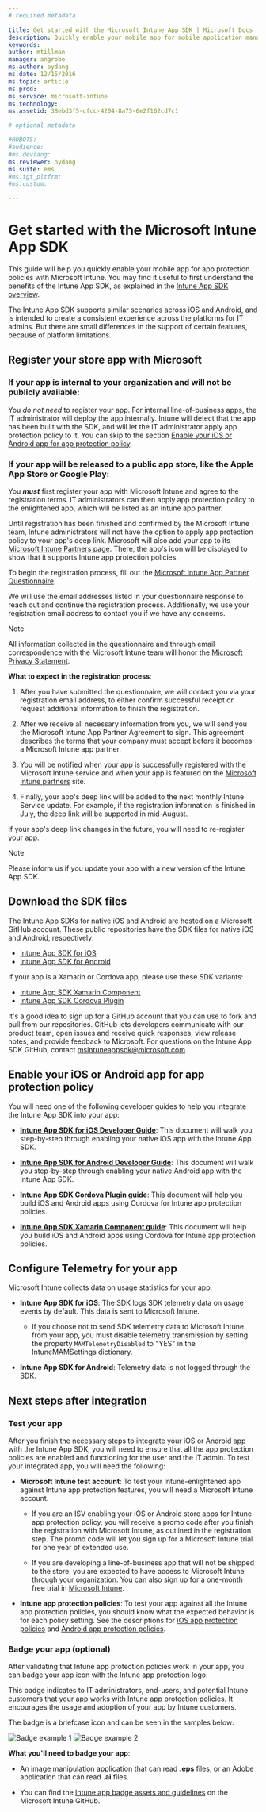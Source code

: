 ```yaml
---
# required metadata

title: Get started with the Microsoft Intune App SDK | Microsoft Docs
description: Quickly enable your mobile app for mobile application management (MAM) with Microsoft Intune.
keywords:
author: mtillman
manager: angrobe
ms.author: oydang
ms.date: 12/15/2016
ms.topic: article
ms.prod:
ms.service: microsoft-intune
ms.technology:
ms.assetid: 38ebd3f5-cfcc-4204-8a75-6e2f162cd7c1

# optional metadata

#ROBOTS:
#audience:
#ms.devlang:
ms.reviewer: oydang
ms.suite: ems
#ms.tgt_pltfrm:
#ms.custom:

---
```


# Get started with the Microsoft Intune App SDK

This guide will help you quickly enable your mobile app for app protection policies with Microsoft Intune. You may find it useful to first understand the benefits of the Intune App SDK, as explained in the [Intune App SDK overview](intune-app-sdk.md).

The Intune App SDK supports similar scenarios across iOS and Android, and is intended to create a consistent experience across the platforms for IT admins. But there are small differences in the support of certain features, because of platform limitations.

## Register your store app with Microsoft

### If your app is internal to your organization and will not be publicly available:

You *do not need* to register your app. For internal line-of-business apps, the IT administrator will deploy the app internally. Intune will detect that the app has been built with the SDK, and will let the IT administrator apply app protection policy to it. You can skip to the section [Enable your iOS or Android app for app protection policy](#enable-your-iOS-or-Android-app-for-app-protection-policy).

### If your app will be released to a public app store, like the Apple App Store or Google Play:

You _**must**_ first register your app with Microsoft Intune and agree to the registration terms. IT administrators can then apply app protection policy to the enlightened app, which will be listed as an Intune app partner.

Until registration has been finished and confirmed by the Microsoft Intune team, Intune administrators will not have the option to apply app protection policy to your app's deep link. Microsoft will also add your app to its [Microsoft Intune Partners page](https://www.microsoft.com/en-us/cloud-platform/microsoft-intune-apps). There, the app's icon will be displayed to show that it supports Intune app protection policies.

To begin the registration process, fill out the [Microsoft Intune App Partner Questionnaire](https://forms.office.com/Pages/ResponsePage.aspx?id=v4j5cvGGr0GRqy180BHbR6oOVGFZ3pxJmwSN1N_eXwJUQUc5Mkw2UVU0VzI5WkhQOEYyMENWNDBWRS4u).

We will use the email addresses listed in your questionnaire response to reach out and continue the registration process. Additionally, we use your registration email address to contact you if we have any concerns.

> [!NOTE]
> All information collected in the questionnaire and through email correspondence with the Microsoft Intune team will honor the [Microsoft Privacy Statement](https://www.microsoft.com/en-us/privacystatement/default.aspx).

**What to expect in the registration process**:

1. After you have submitted the questionnaire, we will contact you via your registration email address, to either confirm successful receipt or request additional information to finish the registration.

2. After we receive all necessary information from you, we will send you the Microsoft Intune App Partner Agreement to sign. This agreement describes the terms that your company must accept before it becomes a Microsoft Intune app partner.

3. You will be notified when your app is successfully registered with the Microsoft Intune service and when your app is featured on the [Microsoft Intune partners](https://www.microsoft.com/en-us/cloud-platform/microsoft-intune-apps) site.

4. Finally, your app's deep link will be added to the next monthly Intune Service update. For example, if the registration information is finished in July, the deep link will be supported in mid-August.

If your app's deep link changes in the future, you will need to re-register your app.

> [!NOTE]
> Please inform us if you update your app with a new version of the Intune App SDK.



## Download the SDK files

The Intune App SDKs for native iOS and Android are hosted on a Microsoft GitHub account. These public repositories have the SDK files for native iOS and Android, respectively:

* [Intune App SDK for iOS](https://github.com/msintuneappsdk/ms-intune-app-sdk-ios)
* [Intune App SDK for Android](https://github.com/msintuneappsdk/ms-intune-app-sdk-android)

If your app is a Xamarin or Cordova app, please use these SDK variants:

* [Intune App SDK Xamarin Component](https://github.com/msintuneappsdk/intune-app-sdk-xamarin)
* [Intune App SDK Cordova Plugin](https://github.com/msintuneappsdk/cordova-plugin-ms-intune-mam)

It's a good idea to sign up for a GitHub account that you can use to fork and pull from our repositories. GitHub lets developers communicate with our product team, open issues and receive quick responses, view release notes, and provide feedback to Microsoft. For questions on the Intune App SDK GitHub, contact msintuneappsdk@microsoft.com.





## Enable your iOS or Android app for app protection policy

You will need one of the following developer guides to help you integrate the Intune App SDK into your app:

* **[Intune App SDK for iOS Developer Guide](intune-app-sdk-ios.md)**: This document will walk you step-by-step through enabling your native iOS app with the Intune App SDK.

* **[Intune App SDK for Android Developer Guide](intune-app-sdk-android.md)**: This document will walk you step-by-step through enabling your native Android app with the Intune App SDK.

* **[Intune App SDK Cordova Plugin guide](intune-app-sdk-cordova.md)**: This document will help you build iOS and Android apps using Cordova for Intune app protection policies.

* **[Intune App SDK Xamarin Component guide](intune-app-sdk-xamarin.md)**: This document will help you build iOS and Android apps using Cordova for Intune app protection policies.




## Configure Telemetry for your app

Microsoft Intune collects data on usage statistics for your app.

* **Intune App SDK for iOS**: The SDK logs SDK telemetry data on usage events by default. This data is sent to Microsoft Intune.

    * If you choose not to send SDK telemetry data to Microsoft Intune from your app, you must disable telemetry transmission by setting the property `MAMTelemetryDisabled` to "YES" in the IntuneMAMSettings dictionary.


* **Intune App SDK for Android**: Telemetry data is not logged through the SDK.

## Next steps after integration

### Test your app
After you finish the necessary steps to integrate your iOS or Android app with the Intune App SDK, you will need to ensure that all the app protection policies are enabled and functioning for the user and the IT admin. To test your integrated app, you will need the following:

* **Microsoft Intune test account**: To test your Intune-enlightened app against Intune app protection features, you will need a Microsoft Intune account.

	* If you are an ISV enabling your iOS or Android store apps for Intune app protection policy, you will receive a promo code after you finish the registration with Microsoft Intune, as outlined in the registration step. The promo code will let you sign up for a Microsoft Intune trial for one year of extended use.

	* If you are developing a line-of-business app that will not be shipped to the store, you are expected to have access to Microsoft Intune through your organization. You can also sign up for a one-month free trial in [Microsoft Intune](https://portal.office.com/Signup/Signup.aspx?OfferId=40BE278A-DFD1-470a-9EF7-9F2596EA7FF9&dl=INTUNE_A&ali=1#0).

* **Intune app protection policies**: To test your app against all the Intune app protection policies, you should know what the expected behavior is for each policy setting. See the descriptions for [iOS app protection policies](/deploy-use/ios-mam-policies.md) and [Android app protection policies](/deploy-use/android-mam-policies.md).

### Badge your app (optional)

After validating that Intune app protection policies work in your app, you can badge your app icon with the Intune app protection logo.

This badge indicates to IT administrators, end-users, and potential Intune customers that your app works with Intune app protection policies. It encourages the usage and adoption of your app by Intune customers.

The badge is a briefcase icon and can be seen in the samples below:

![Badge example 1](../media/intune-app-badge/example-1.png) ![Badge example 2](../media/intune-app-badge/example-2.png)

**What you'll need to badge your app**:

* An image manipulation application that can read **.eps** files, or an Adobe application that can read **.ai** files.

* You can find the [Intune app badge assets and guidelines](https://github.com/msintuneappsdk/intune-app-partner-badge) on the Microsoft Intune GitHub.
